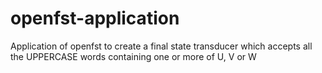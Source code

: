 # openfst-application
Application of openfst to create a final state transducer which accepts all the UPPERCASE words containing one or more of U, V or W
